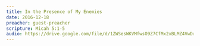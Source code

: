 ```yaml
---
title: In the Presence of My Enemies
date: 2016-12-18
preacher: guest-preacher
scripture: Micah 5:1-5
audio: https://drive.google.com/file/d/1ZWSesWKVMfwsO9Z7CfMx2xBLMZ4VwDrj/view
---
```


